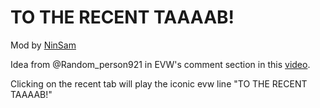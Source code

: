 # TO THE RECENT TAAAAB!

Mod by [NinSam](https://gdbrowser.com/u/20754112) 

Idea from @Random_person921 in EVW's comment section in this [video](https://www.youtube.com/watch?v=khNOxO_uq80&t=25s).


Clicking on the recent tab will play the iconic evw line "TO THE RECENT TAAAAB!"